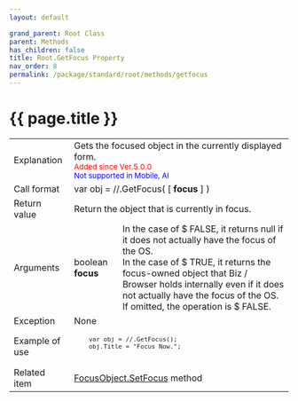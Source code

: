 ```yaml
---
layout: default

grand_parent: Root Class
parent: Methods
has_children: false
title: Root.GetFocus Property
nav_order: 8
permalink: /package/standard/root/methods/getfocus
---
```

# {{ page.title }}

<table>
  <tr>
    <td>Explanation</td>
    <td colspan="2">Gets the focused object in the currently displayed form.<br><small><span style="color:red">Added since Ver.5.0.0</span></small><br><small><span style="color:blue">Not supported in Mobile, AI</span></small></td>
  </tr>
  <tr>
    <td>Call format</td>
    <td colspan="2">var obj = //.GetFocus( [ <b>focus</b> ] )</td>
  </tr>
  <tr>
    <td>Return value</td>
    <td colspan="2">Return the object that is currently in focus.</td>
  </tr>  
  <tr>
    <td>Arguments</td>
    <td>boolean <b>focus</b></td>
    <td>In the case of $ FALSE, it returns null if it does not actually have the focus of the OS.<br>In the case of $ TRUE, it returns the focus-owned object that Biz / Browser holds internally even if it does not actually have the focus of the OS.<br>If omitted, the operation is $ FALSE.</td>
  </tr>
  <tr>
    <td>Exception</td>
    <td colspan="2">None</td>
  </tr>
  <tr>
    <td>Example of use</td>
    <td colspan="2">
    <code><pre>
    var obj = //.GetFocus();
    obj.Title = "Focus Now.";
    </pre></code></td>
  </tr>
  <tr>
    <td>Related item</td>
    <td colspan="2"><a href="/package/standard/focusObject/methods/setfocus">FocusObject.SetFocus</a> method</td>
  </tr>
</table>



